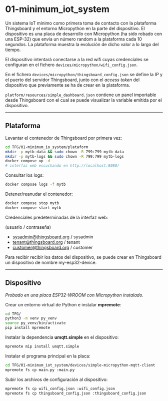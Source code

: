 # 01-minimum_iot_system

Un sistema IoT mínimo como primera toma de contacto con la plataforma Thingsboard y el entorno Micropython en la parte del dispositivo. El dispositivo es una placa de desarrollo con Micropython (ha sido robado con una ESP-32) que envía un número random a la plataforma cada 10 segundos. La plataforma muestra la evolución de dicho valor a lo largo del tiempo.

El dispositivo intentará conectarse a la red wifi cuyas credenciales se configuran en el fichero `devices/micropython/wifi_config.json`.

En el fichero `devices/micropython/thingsboard_config.json` se define la IP y el puerto del servidor Thingsboard, junto con el *access token* del dispositivo que previamente se ha de crear en la plataforma.

`platform/resources/simple_dashboard.json` contiene un panel importable desde Thingsboard con el cual se puede visualizar la variable emitida por el dispositivo.


---

## Plataforma

Levantar el contenedor de Thingsboard por primera vez:
```bash
cd TFG/01-minimum_io_system/plataform
mkdir -p mytb-data && sudo chown -R 799:799 mytb-data
mkdir -p mytb-logs && sudo chown -R 799:799 mytb-logs
docker compose up -d
# interfaz web escuchando en http://localhost:8080/
```

Consultar los logs:
```bash
docker compose logs -f mytb
```

Detener/reanudar el contenedor:
```bash
docker compose stop mytb
docker compose start mytb
```

Credenciales predeterminadas de la interfaz web:

(usuario / contraseña)
- sysadmin@thingsboard.org / sysadmin
- tenant@thingsboard.org / tenant
- customer@thingsboard.org / customer

Para recibir recibir los datos del dispositivo, se puede crear en Thingsboard un dispositivo de nombre my-esp32-device.

---

## Dispositivo

*Probado en una placa ESP32-WROOM con Micropython instalado.*

Crear un entorno virtual de Python e instalar **mpremote**:
```bash
cd TFG/
python3 -m venv py_venv
source py_venv/bin/activate
pip install mpremote
```

Instalar la dependencia **umqtt.simple** en el dispositivo:
```bash
mpremote mip install umqtt.simple
```

Instalar el programa principal en la placa:
```bash
cd TFG/01-minimum_iot_system/devices/simple-micropython-mqtt-client
mpremote fs cp main.py :main.py
```

Subir los archivos de configuración al dispositivo:
```bash
mpremote fs cp wifi_config.json :wifi_config.json
mpremote fs cp thingsboard_config.json :thingsboard_config.json
```
